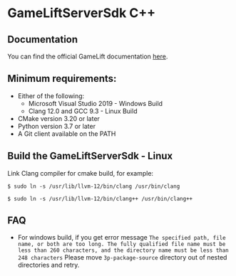 # GameLiftServerSdk C++
## Documentation
You can find the official GameLift documentation [here](https://aws.amazon.com/documentation/gamelift/).

## Minimum requirements:
* Either of the following:
  * Microsoft Visual Studio 2019 - Windows Build
  * Clang 12.0 and GCC 9.3 - Linux Build
* CMake version 3.20 or later
* Python version 3.7 or later
* A Git client available on the PATH

## Build the GameLiftServerSdk - Linux
Link Clang compiler for cmake build, for example:
```
$ sudo ln -s /usr/lib/llvm-12/bin/clang /usr/bin/clang
```
```
$ sudo ln -s /usr/lib/llvm-12/bin/clang++ /usr/bin/clang++ 
```

## FAQ
* For windows build, if you get error message `The specified path, file name, or both are too long. The fully qualified file name must be less than 260 characters, and the directory name must be less than 248 characters`
  Please move `3p-package-source` directory out of nested directories and retry.

